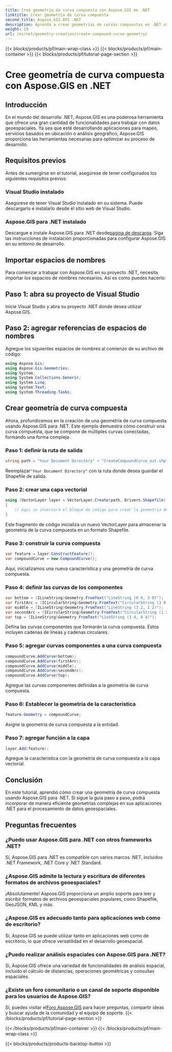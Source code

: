 ```yaml
---
title: Cree geometría de curva compuesta con Aspose.GIS en .NET
linktitle: Crear geometría de curva compuesta
second_title: Aspose.GIS API .NET
description: Aprenda a crear geometrías de curvas compuestas en .NET utilizando Aspose.GIS para un procesamiento fluido de datos geoespaciales.
weight: 19
url: /es/net/geometry-creation/create-compound-curve-geometry/
---
```


{{< blocks/products/pf/main-wrap-class >}}
{{< blocks/products/pf/main-container >}}
{{< blocks/products/pf/tutorial-page-section >}}

# Cree geometría de curva compuesta con Aspose.GIS en .NET

## Introducción
En el mundo del desarrollo .NET, Aspose.GIS es una poderosa herramienta que ofrece una gran cantidad de funcionalidades para trabajar con datos geoespaciales. Ya sea que esté desarrollando aplicaciones para mapeo, servicios basados en ubicación o análisis geográfico, Aspose.GIS proporciona las herramientas necesarias para optimizar su proceso de desarrollo.
## Requisitos previos
Antes de sumergirse en el tutorial, asegúrese de tener configurados los siguientes requisitos previos:
### Visual Studio instalado
Asegúrese de tener Visual Studio instalado en su sistema. Puede descargarlo e instalarlo desde el sitio web de Visual Studio.
### Aspose.GIS para .NET instalado
 Descargue e instale Aspose.GIS para .NET desde[pagina de descarga](https://releases.aspose.com/gis/net/). Siga las instrucciones de instalación proporcionadas para configurar Aspose.GIS en su entorno de desarrollo.

## Importar espacios de nombres
Para comenzar a trabajar con Aspose.GIS en su proyecto .NET, necesita importar los espacios de nombres necesarios. Así es como puedes hacerlo:
## Paso 1: abra su proyecto de Visual Studio
Inicie Visual Studio y abra su proyecto .NET donde desea utilizar Aspose.GIS.
## Paso 2: agregar referencias de espacios de nombres
Agregue los siguientes espacios de nombres al comienzo de su archivo de código:
```csharp
using Aspose.Gis;
using Aspose.Gis.Geometries;
using System;
using System.Collections.Generic;
using System.Linq;
using System.Text;
using System.Threading.Tasks;
```
## Crear geometría de curva compuesta
Ahora, profundicemos en la creación de una geometría de curva compuesta usando Aspose.GIS para .NET. Este ejemplo demuestra cómo construir una curva compuesta, que se compone de múltiples curvas conectadas, formando una forma compleja.
### Paso 1: definir la ruta de salida
```csharp
string path = "Your Document Directory" + "CreateCompoundCurve_out.shp";
```
 Reemplazar`"Your Document Directory"` con la ruta donde desea guardar el Shapefile de salida.
### Paso 2: crear una capa vectorial
```csharp
using (VectorLayer layer = VectorLayer.Create(path, Drivers.Shapefile))
{
    // Aquí se insertará el bloque de código para crear la geometría de la curva compuesta.
}
```
Este fragmento de código inicializa un nuevo VectorLayer para almacenar la geometría de la curva compuesta en un formato Shapefile.
### Paso 3: construir la curva compuesta
```csharp
var feature = layer.ConstructFeature();
var compoundCurve = new CompoundCurve();
```
Aquí, inicializamos una nueva característica y una geometría de curva compuesta.
### Paso 4: definir las curvas de los componentes
```csharp
var bottom = (ILineString)Geometry.FromText("LineString (0 0, 3 0)");
var firstArc = (ICircularString)Geometry.FromText("CircularString (3 0, 4 1, 3 2)");
var middle = (ILineString)Geometry.FromText("LineString (3 2, 1 2)");
var secondArc = (ICircularString)Geometry.FromText("CircularString (1 2, 0 3, 1 4)");
var top = (ILineString)Geometry.FromText("LineString (1 4, 4 4)");
```
Defina las curvas componentes que formarán la curva compuesta. Estos incluyen cadenas de líneas y cadenas circulares.
### Paso 5: agregar curvas componentes a una curva compuesta
```csharp
compoundCurve.AddCurve(bottom);
compoundCurve.AddCurve(firstArc);
compoundCurve.AddCurve(middle);
compoundCurve.AddCurve(secondArc);
compoundCurve.AddCurve(top);
```
Agregue las curvas componentes definidas a la geometría de curva compuesta.
### Paso 6: Establecer la geometría de la característica
```csharp
feature.Geometry = compoundCurve;
```
Asigne la geometría de curva compuesta a la entidad.
### Paso 7: agregar función a la capa
```csharp
layer.Add(feature);
```
Agregue la característica con la geometría de curva compuesta a la capa vectorial.

## Conclusión
En este tutorial, aprendió cómo crear una geometría de curva compuesta usando Aspose.GIS para .NET. Si sigue la guía paso a paso, podrá incorporar de manera eficiente geometrías complejas en sus aplicaciones .NET para el procesamiento de datos geoespaciales.
## Preguntas frecuentes
### ¿Puedo usar Aspose.GIS para .NET con otros frameworks .NET?
Sí, Aspose.GIS para .NET es compatible con varios marcos .NET, incluidos .NET Framework, .NET Core y .NET Standard.
### ¿Aspose.GIS admite la lectura y escritura de diferentes formatos de archivos geoespaciales?
¡Absolutamente! Aspose.GIS proporciona un amplio soporte para leer y escribir formatos de archivos geoespaciales populares, como Shapefile, GeoJSON, KML y más.
### ¿Aspose.GIS es adecuado tanto para aplicaciones web como de escritorio?
Sí, Aspose.GIS se puede utilizar tanto en aplicaciones web como de escritorio, lo que ofrece versatilidad en el desarrollo geoespacial.
### ¿Puedo realizar análisis espaciales con Aspose.GIS para .NET?
Sí, Aspose.GIS ofrece una variedad de funcionalidades de análisis espacial, incluido el cálculo de distancias, operaciones geométricas y consultas espaciales.
### ¿Existe un foro comunitario o un canal de soporte disponible para los usuarios de Aspose.GIS?
 Sí, puedes visitar el[Foro Aspose.GIS](https://forum.aspose.com/c/gis/33) para hacer preguntas, compartir ideas y buscar ayuda de la comunidad y el equipo de soporte.
{{< /blocks/products/pf/tutorial-page-section >}}

{{< /blocks/products/pf/main-container >}}
{{< /blocks/products/pf/main-wrap-class >}}

{{< blocks/products/products-backtop-button >}}
